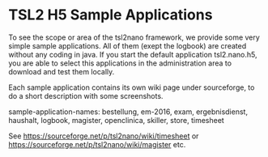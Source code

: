 # TSL2 H5 Sample Applications

To see the scope or area of the tsl2nano framework, we provide some very simple sample applications.
All of them (exept the logbook) are created without any coding in java.
If you start the default application tsl2.nano.h5, you are able to select this applications in the
administration area to download and test them locally.

Each sample application contains its own wiki page under sourceforge, to do a short description with
some screenshots.

sample-application-names: bestellung, em-2016, exam, ergebnisdienst, haushalt, logbook, magister, openclinica, skiller, store, timesheet

See https://sourceforge.net/p/tsl2nano/wiki/timesheet or https://sourceforge.net/p/tsl2nano/wiki/magister etc.
